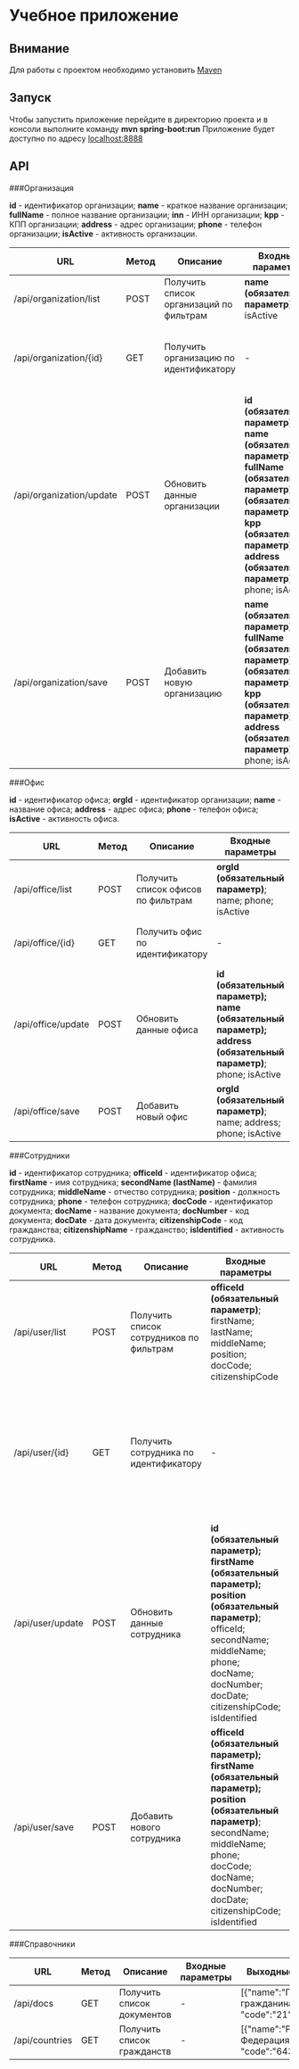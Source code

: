 # Учебное приложение

## Внимание
Для работы с проектом необходимо установить [Maven](https://maven.apache.org/download.cgi "Скачать Maven")

## Запуск
Чтобы запустить приложение перейдите в директорию проекта и в консоли выполните команду **mvn spring-boot:run**
Приложение будет доступно по адресу [localhost:8888](//localhost:8888 "Учебное приложение")

## API

###Организация

**id** - идентификатор организации;
**name** - краткое название организации;
**fullName** - полное название организации; 
**inn** - ИНН организации; 
**kpp** - КПП организации; 
**address** - адрес организации; 
**phone** - телефон организации; 
**isActive** - активность организации.

URL| Метод|Описание|Входные параметры|Выходные данные
---| ---- | ------ | --------------- | -------------- 
/api/organization/list|POST|Получить список организаций по фильтрам|**name (обязательный параметр)**; inn; isActive|[{"id":"", "name":"", "isActive":"true"}, ...]
/api/organization/{id}|GET|Получить организацию по идентификатору|-|{"id":"", "name":"", "fullName":"", "inn":"", "kpp":"", "address":"", "phone":"", "isActive":"true"}
/api/organization/update|POST|Обновить данные организации|**id (обязательный параметр); name (обязательный параметр); fullName (обязательный параметр); inn (обязательный параметр); kpp (обязательный параметр); address (обязательный параметр)**; phone; isActive|{"result":"success"}
/api/organization/save|POST|Добавить новую организацию|**name (обязательный параметр); fullName (обязательный параметр); inn (обязательный параметр); kpp (обязательный параметр); address (обязательный параметр)**; phone; isActive|{"result":"success"}

###Офис

**id** - идентификатор офиса;
**orgId** - идентификатор организации;
**name** - название офиса;
**address** - адрес офиса; 
**phone** - телефон офиса; 
**isActive** - активность офиса.

URL| Метод|Описание|Входные параметры|Выходные данные
---| ---- | ------ | --------------- | -------------- 
/api/office/list|POST|Получить список офисов по фильтрам|**orgId (обязательный параметр)**; name; phone; isActive|[{"id":"", "name":"", "isActive":"true"}, ...]
/api/office/{id}|GET|Получить офис по идентификатору|-|{"id":"", "name":"", "address":"", "phone":"", isActive":"true"}
/api/office/update|POST|Обновить данные офиса|**id (обязательный параметр); name (обязательный параметр); address (обязательный параметр)**; phone; isActive|{"result":"success"}
/api/office/save|POST|Добавить новый офис|**orgId (обязательный параметр)**; name; address; phone; isActive|{"result":"success"}

###Сотрудники

**id** - идентификатор сотрудника;
**officeId** - идентификатор офиса;
**firstName** - имя сотрудника;
**secondName (lastName)** - фамилия сотрудника;
**middleName** - отчество сотрудника;
**position** - должность сотрудника; 
**phone** - телефон сотрудника; 
**docCode** - идентификатор документа; 
**docName** - название документа; 
**docNumber** - код документа; 
**docDate** - дата документа; 
**citizenshipCode** - код гражданства; 
**citizenshipName** - гражданство; 
**isIdentified** - активность сотрудника.

URL| Метод|Описание|Входные параметры|Выходные данные
---| ---- | ------ | --------------- | -------------- 
/api/user/list|POST|Получить список сотрудников по фильтрам|**officeId (обязательный параметр)**; firstName; lastName; middleName; position; docCode; citizenshipCode|[{"id":"", "firstName":"", "secondName":"", "middleName":"", "position":""}, ...]
/api/user/{id}|GET|Получить сотрудника по идентификатору|-|{"id":"", "firstName":"", "secondName":"", "middleName":"", "position":"", "phone":"", "docName":"", "docNumber":"", "docDate":"", "citizenshipName":"", "citizenshipCode":"", "isIdentified":""}
/api/user/update|POST|Обновить данные сотрудника|**id (обязательный параметр); firstName (обязательный параметр); position (обязательный параметр)**; officeId; secondName; middleName; phone; docName; docNumber; docDate; citizenshipCode; isIdentified|{"result":"success"}
/api/user/save|POST|Добавить нового сотрудника|**officeId (обязательный параметр); firstName (обязательный параметр); position (обязательный параметр)**; secondName; middleName; phone; docCode; docName; docNumber; docDate; citizenshipCode; isIdentified|{"result":"success"}

###Справочники

URL| Метод|Описание|Входные параметры|Выходные данные
---| ---- | ------ | --------------- | -------------- 
/api/docs|GET|Получить список документов|-|[{"name":"Паспорт гражданина РФ", "code":"21"}, ...]
/api/countries|GET|Получить список гражданств|-|[{"name":"Российская Федерация", "code":"643"}, ...]